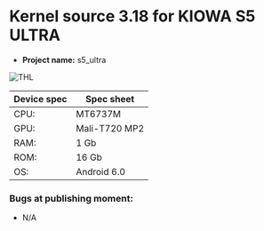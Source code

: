 #       **Kernel source 3.18 for KIOWA S5 ULTRA**
* **Project name:** s5_ultra

![THL](http://www.kiowa.dz/images/photos/phone/s5u/s5u.png)

Device spec | Spec sheet
------------ | -------------
CPU:  |  MT6737M
GPU: |  Mali-T720 MP2
RAM: |  1 Gb
ROM: |  16 Gb
OS: |  Android 6.0

### **Bugs at publishing moment:**
* N/A
